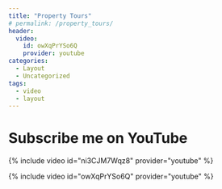 ```yaml
---
title: "Property Tours"
# permalink: /property_tours/
header:
  video:
    id: owXqPrYSo6Q
    provider: youtube
categories:
  - Layout
  - Uncategorized
tags:
  - video
  - layout
---
```


# Subscribe me on YouTube

{% include video id="ni3CJM7Wqz8" provider="youtube" %}

{% include video id="owXqPrYSo6Q" provider="youtube" %}

